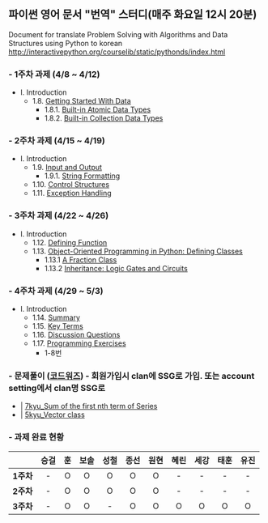 ## 파이썬 영어 문서 "번역" 스터디(매주 화요일 12시 20분)

Document for translate Problem Solving with Algorithms and Data Structures using Python to korean
http://interactivepython.org/courselib/static/pythonds/index.html

### - 1주차 과제 (4/8 ~ 4/12)
* Ⅰ. Introduction  
  * 1.8. [Getting Started With Data](http://interactivepython.org/courselib/static/pythonds/Introduction/GettingStartedwithData.html)
    * 1.8.1. [Built-in Atomic Data Types](http://interactivepython.org/courselib/static/pythonds/Introduction/GettingStartedwithData.html#built-in-atomic-data-types)
    * 1.8.2. [Built-in Collection Data Types](http://interactivepython.org/courselib/static/pythonds/Introduction/GettingStartedwithData.html#built-in-collection-data-types)

### - 2주차 과제 (4/15 ~ 4/19)
* Ⅰ. Introduction  
  * 1.9. [Input and Output](http://interactivepython.org/courselib/static/pythonds/Introduction/InputandOutput.html)
    * 1.9.1. [String Formatting](http://interactivepython.org/courselib/static/pythonds/Introduction/InputandOutput.html#string-formatting)
  * 1.10. [Control Structures](http://interactivepython.org/courselib/static/pythonds/Introduction/ControlStructures.html)
  * 1.11. [Exception Handling](http://interactivepython.org/courselib/static/pythonds/Introduction/ExceptionHandling.html)

### - 3주차 과제 (4/22 ~ 4/26)
* Ⅰ. Introduction  
  * 1.12. [Defining Function](http://interactivepython.org/courselib/static/pythonds/Introduction/DefiningFunctions.html)
  * 1.13. [Object-Oriented Programming in Python: Defining Classes](http://interactivepython.org/courselib/static/pythonds/Introduction/ObjectOrientedProgramminginPythonDefiningClasses.html)
    * 1.13.1 [A Fraction Class](http://interactivepython.org/courselib/static/pythonds/Introduction/ObjectOrientedProgramminginPythonDefiningClasses.html#a-fraction-class)
    * 1.13.2 [Inheritance: Logic Gates and Circuits](http://interactivepython.org/courselib/static/pythonds/Introduction/ObjectOrientedProgramminginPythonDefiningClasses.html#inheritance-logic-gates-and-circuits)

### - 4주차 과제 (4/29 ~ 5/3)
* Ⅰ. Introduction  
  * 1.14. [Summary](http://interactivepython.org/courselib/static/pythonds/Introduction/Summary.html)
  * 1.15. [Key Terms](http://interactivepython.org/courselib/static/pythonds/Introduction/KeyTerms.html)
  * 1.16. [Discussion Questions](http://interactivepython.org/courselib/static/pythonds/Introduction/DiscussionQuestions.html)
  * 1.17. [Programming Exercises](http://interactivepython.org/courselib/static/pythonds/Introduction/ProgrammingExercises.html)
    * 1-8번   

### - 문제풀이 ([코드워즈](https://www.codewars.com)) - 회원가입시 clan에 SSG로 가입. 또는 account setting에서 clan명 SSG로 
*  | [7kyu_Sum of the first nth term of Series](https://www.codewars.com/kata/sum-of-the-first-nth-term-of-series/train/python)
*  | [5kyu_Vector class](https://www.codewars.com/kata/526dad7f8c0eb5c4640000a4)

### - 과제 완료 현황  
|  | <center>승걸</center> | <center>훈</center> | <center>보솔</center> | <center>성철</center> | <center>종선</center> | <center>원현</center> | <center>혜린</center> | <center>세강</center> | <center>태훈</center> | <center>유진</center> |
|:--------:|:--------:|:--------:|:--------:|:--------:|:--------:|:--------:|:--------:|:--------:|:--------:|:--------:|
|**1주차** | - | O | O | O | O | O | - | - | - | - | - |
|**2주차** | - | O | O | O | O | O | - | - | - | - | - |
|**3주차** | - | O | O | - | O | O | O | O | O | O | O |
